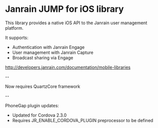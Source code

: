 # Janrain JUMP for iOS library

This library provides a native iOS API to the Janrain user management platform.

It supports:
 * Authentication with Janrain Engage
 * User management with Janrain Capture
 * Broadcast sharing via Engage

http://developers.janrain.com/documentation/mobile-libraries

-- 

Now requires QuartzCore framework

-- 

PhoneGap plugin updates:
 * Updated for Cordova 2.3.0
 * Requires JR_ENABLE_CORDOVA_PLUGIN preprocessor to be defined

